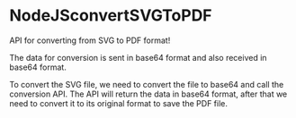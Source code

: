 # NodeJSconvertSVGToPDF
API for converting from SVG to PDF format!

The data for conversion is sent in base64 format and also received in base64 format.

To convert the SVG file, we need to convert the file to base64 and call the conversion API. The API will return the data in base64 format, after that we need to convert it to its original format to save the PDF file.